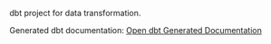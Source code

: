 dbt project for data transformation.

Generated dbt documentation: [Open dbt Generated Documentation](https://sergio-data-bi.github.io/revenue_exercise)